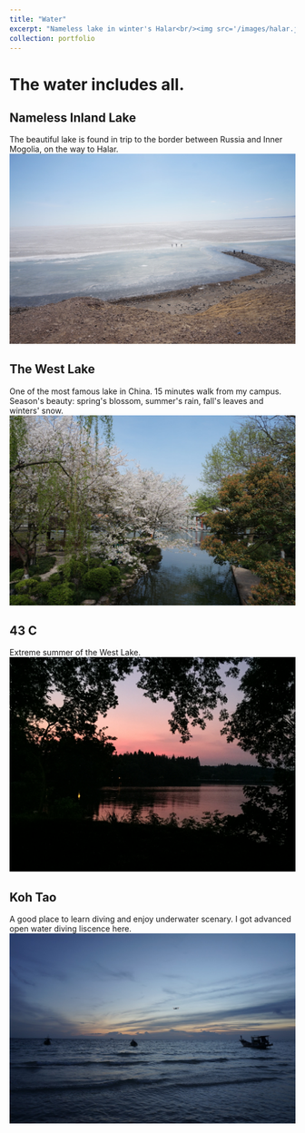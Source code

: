 ```yaml
---
title: "Water"
excerpt: "Nameless lake in winter's Halar<br/><img src='/images/halar.jpg'>"
collection: portfolio
---
```

# The water includes all.<br>

## Nameless Inland Lake
The beautiful lake is found in trip to the border between Russia and Inner Mogolia, on the way to Halar.<br>
<img src='/images/halar.jpg'>

## The West Lake
One of the most famous lake in China. 15 minutes walk from my campus. Season's beauty: spring's blossom, summer's rain, fall's leaves and winters' snow.<br>
<img src='/images/xihu.jpg'>

## 43 C
Extreme summer of the West Lake.<br>
<img src='/images/xihu2.jpg'>

## Koh Tao
A good place to learn diving and enjoy underwater scenary. I got advanced open water diving liscence here.<br>
<img src='/images/taodao.jpg'>
